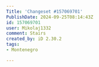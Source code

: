 ```yaml
---
Title: 'Changeset #157069701'
PublishDate: 2024-09-25T08:14:43Z
id: 157069701
user: Mikolaj1332
comment: Stairs
created_by: iD 2.30.2
tags:
- Montenegro

---
```

